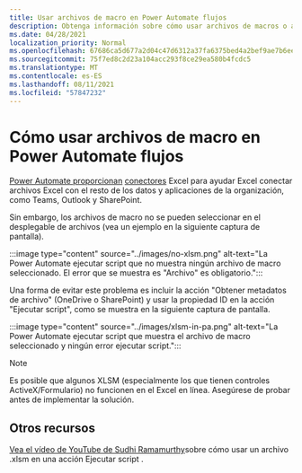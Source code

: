 ```yaml
---
title: Usar archivos de macro en Power Automate flujos
description: Obtenga información sobre cómo usar archivos de macros o archivos xlsm en Power Automate flujos.
ms.date: 04/28/2021
localization_priority: Normal
ms.openlocfilehash: 67686ca5d677a2d04c47d6312a37fa6375bed4a2bef9ae7b6ee61bba2302bfb4
ms.sourcegitcommit: 75f7ed8c2d23a104acc293f8ce29ea580b4fcdc5
ms.translationtype: MT
ms.contentlocale: es-ES
ms.lasthandoff: 08/11/2021
ms.locfileid: "57847232"
---
```

# <a name="how-to-use-macro-files-in-power-automate-flows"></a>Cómo usar archivos de macro en Power Automate flujos

[Power Automate proporcionan](https://flow.microsoft.com/) [conectores](https://flow.microsoft.com/connectors/shared_excelonlinebusiness/excel-online-business/) Excel para ayudar Excel conectar archivos Excel con el resto de los datos y aplicaciones de la organización, como Teams, Outlook y SharePoint.

Sin embargo, los archivos de macro no se pueden seleccionar en el desplegable de archivos (vea un ejemplo en la siguiente captura de pantalla).

:::image type="content" source="../images/no-xlsm.png" alt-text="La Power Automate ejecutar script que no muestra ningún archivo de macro seleccionado. El error que se muestra es &quot;Archivo&quot; es obligatorio.":::

Una forma de evitar este problema es incluir la acción "Obtener metadatos de archivo" (OneDrive o SharePoint) y usar la propiedad ID en la acción "Ejecutar script", como se muestra en la siguiente captura de pantalla.

:::image type="content" source="../images/xlsm-in-pa.png" alt-text="La Power Automate ejecutar script que muestra el archivo de macro seleccionado y ningún error ejecutar script.":::

> [!NOTE]
> Es posible que algunos XLSM (especialmente los que tienen controles ActiveX/Formulario) no funcionen en el Excel en línea. Asegúrese de probar antes de implementar la solución.

## <a name="other-resources"></a>Otros recursos

[Vea el vídeo de YouTube de Sudhi Ramamurthy](https://youtu.be/o-H9BbywJQQ)sobre cómo usar un archivo .xlsm en una acción Ejecutar script .
